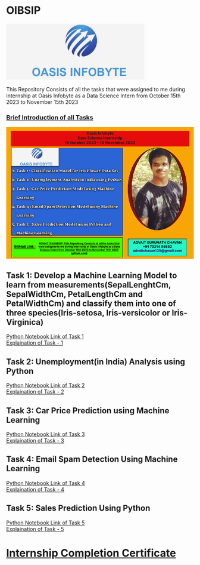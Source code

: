 # OIBSIP
<img src="https://github.com/ADVAIT135/OIBSIP/blob/95b9f411016564f65087053fafaf9bdc7d6972fa/Oasis%20Infobyte.PNG" height="150 px"></img>
<p>This Repository Consists of all the tasks that were assigned to me during internship at Oasis Infobyte as a Data Science Intern from October 15th 2023 to November 15th 2023</p>

### [Brief Introduction of all Tasks](https://www.linkedin.com/pulse/data-science-intern-journey-oasis-infobyte-advait-chavan-io8mf%3FtrackingId=IilAt5kBSk6QM77XyDZJRA%253D%253D/?trackingId=IilAt5kBSk6QM77XyDZJRA%3D%3D)

<img src="https://github.com/ADVAIT135/OIBSIP/blob/048d5bca4b57b8f8f5aa220d22b59199e3276c77/Oasis%20Home%20Banner.png"></img>

## Task 1: Develop a Machine Learning Model to learn from measurements(SepalLenghtCm, SepalWidthCm, PetalLengthCm and PetalWidthCm) and classify them into one of three species(Iris-setosa, Iris-versicolor or Iris-Virginica)

[Python Notebook Link of Task 1](https://github.com/ADVAIT135/OIBSIP/blob/main/Task%201%3A%20Iris%20Dataset%20Classification/Oasis%20Infobyte%20Data%20Science%20Internship%20Task%201%20-%20Iris%20Flower%20Classification.ipynb)
<br>
[Explaination of Task - 1](https://www.linkedin.com/posts/advait-chavan-69928b129_datascienceintern-machinelearning-irisflowerclassification-activity-7120300757618204672-VErh?utm_source=share&utm_medium=member_desktop)


## Task 2: Unemployment(in India) Analysis using Python

[Python Notebook Link of Task 2](https://nbviewer.org/github/ADVAIT135/OIBSIP/blob/814ef696632a88dba31489dd41fddc627d1a09b6/Task%202%3A%20Unemployment%28in%20India%29%20%20Analysis%20using%20Python/Oasis%20Infobyte%20Data%20Science%20Internship%20Project%20Task%20-%20%202.ipynb)
<br>
[Explaination of Task - 2](https://www.linkedin.com/posts/advait-chavan-69928b129_datascienceintern-unemploymentanalysis-datascience-activity-7122293924081119232-gpxo?utm_source=share&utm_medium=member_desktop)


## Task 3: Car Price Prediction using Machine Learning

[Python Notebook Link of Task 3](https://nbviewer.org/github/ADVAIT135/OIBSIP/blob/c56cab66bd289ba31c05cee81632308b0ff36177/Task%203%3A%20Car%20Price%20Prediction%20using%20Machine%20Learning/Oasis%20Infobyte%20Data%20Science%20Internship%20Project%20Task%20-%203.ipynb)
<br>
[Explaination of Task - 3](https://www.linkedin.com/posts/advait-chavan-69928b129_datascienceintern-machinelearning-carpriceprediction-activity-7123341444114726912-g_cw?utm_source=share&utm_medium=member_desktop)


## Task 4: Email Spam Detection Using Machine Learning
[Python Notebook Link of Task 4](https://nbviewer.org/github/ADVAIT135/OIBSIP/blob/main/Task%204%20%3A%20Email%20Spam%20Detection%20Model%20using%20Machine%20Learning/Oasis%20Infobyte%20Data%20Science%20Intern%20Task%20-%204%20Email%20Spam%20Detection%20using%20Machine%20Learning.ipynb)
<br>
[Explaination of Task - 4](https://www.linkedin.com/posts/advait-chavan-69928b129_datascience-machinelearning-spamdetection-activity-7124793378281598976--gg9?utm_source=share&utm_medium=member_desktop)

## Task 5: Sales Prediction Using Python
[Python Notebook Link of Task 5](https://nbviewer.org/github/ADVAIT135/OIBSIP/blob/541130007f2e75ee887eebb5d8a03e0d44c060f6/Task%205%3A%20Sales%20Prediction%20using%20Python/Oasis%20Infobyte%20Data%20Science%20Intern%20Task%205%20-%20Sales%20Prediction%20using%20Python.ipynb)
<br>
[Explaination of Task - 5](https://www.linkedin.com/posts/advait-chavan-69928b129_datascience-machinelearning-internship-activity-7125138731170185216-whp4?utm_source=share&utm_medium=member_desktop)


# [Internship Completion Certificate](https://github.com/ADVAIT135/OIBSIP/blob/62d4502b76f571c75ff4db91ff1cf6bc2b02f4dd/OIBSIP%20Data%20Science%20Internship%20Completion%20Certificate%20-%20ADVAIT%20GURUNATH%20CHAVAN%20.pdf)
